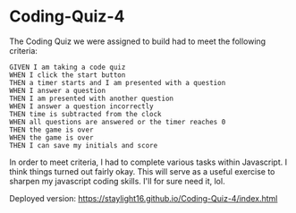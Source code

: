 # Coding-Quiz-4

The Coding Quiz we were assigned to build had to meet the following criteria:

```
GIVEN I am taking a code quiz
WHEN I click the start button
THEN a timer starts and I am presented with a question
WHEN I answer a question
THEN I am presented with another question
WHEN I answer a question incorrectly
THEN time is subtracted from the clock
WHEN all questions are answered or the timer reaches 0
THEN the game is over
WHEN the game is over
THEN I can save my initials and score
```

In order to meet criteria, I had to complete various tasks within Javascript. I think things turned out fairly okay. This will serve as a useful exercise to sharpen my javascript coding skills. I'll for sure need it, lol. 

Deployed version: https://staylight16.github.io/Coding-Quiz-4/index.html 
